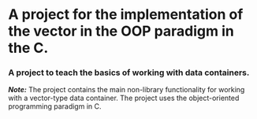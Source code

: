 # A project for the implementation of the vector in the OOP paradigm in the C.

### A project to teach the basics of working with data containers.
***Note:*** The project contains the main non-library functionality for working with a vector-type data container. The project uses the object-oriented programming paradigm in C.  
